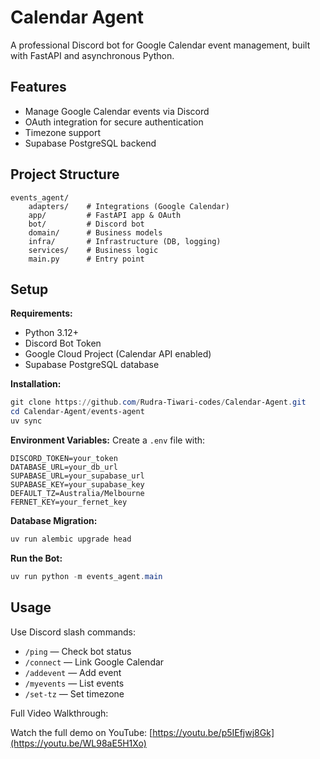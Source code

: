
# Calendar Agent

A professional Discord bot for Google Calendar event management, built with FastAPI and asynchronous Python.

## Features
- Manage Google Calendar events via Discord
- OAuth integration for secure authentication
- Timezone support
- Supabase PostgreSQL backend

## Project Structure

```
events_agent/
	adapters/    # Integrations (Google Calendar)
	app/         # FastAPI app & OAuth
	bot/         # Discord bot
	domain/      # Business models
	infra/       # Infrastructure (DB, logging)
	services/    # Business logic
	main.py      # Entry point
```

## Setup

**Requirements:**
- Python 3.12+
- Discord Bot Token
- Google Cloud Project (Calendar API enabled)
- Supabase PostgreSQL database

**Installation:**
```powershell
git clone https://github.com/Rudra-Tiwari-codes/Calendar-Agent.git
cd Calendar-Agent/events-agent
uv sync
```

**Environment Variables:**
Create a `.env` file with:
```
DISCORD_TOKEN=your_token
DATABASE_URL=your_db_url
SUPABASE_URL=your_supabase_url
SUPABASE_KEY=your_supabase_key
DEFAULT_TZ=Australia/Melbourne
FERNET_KEY=your_fernet_key
```

**Database Migration:**
```powershell
uv run alembic upgrade head
```

**Run the Bot:**
```powershell
uv run python -m events_agent.main
```

## Usage

Use Discord slash commands:
- `/ping` — Check bot status
- `/connect` — Link Google Calendar
- `/addevent` — Add event
- `/myevents` — List events
- `/set-tz` — Set timezone

Full Video Walkthrough:

Watch the full demo on YouTube: [https://youtu.be/p5IEfjwj8Gk](https://youtu.be/WL98aE5H1Xo)
